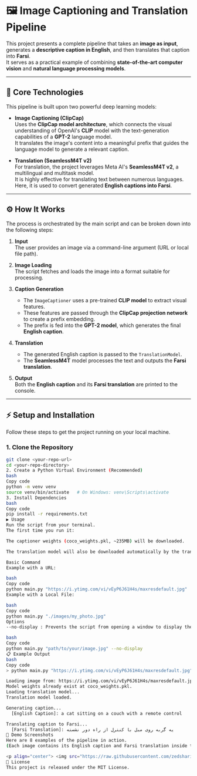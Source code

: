 
# 🖼️ Image Captioning and Translation Pipeline

This project presents a complete pipeline that takes an **image as input**, generates a **descriptive caption in English**, and then translates that caption into **Farsi**.  
It serves as a practical example of combining **state-of-the-art computer vision** and **natural language processing models**.

---

## 🔧 Core Technologies

This pipeline is built upon two powerful deep learning models:

- **Image Captioning (ClipCap)**  
  Uses the **ClipCap model architecture**, which connects the visual understanding of OpenAI's **CLIP** model with the text-generation capabilities of a **GPT-2** language model.  
  It translates the image's content into a meaningful prefix that guides the language model to generate a relevant caption.

- **Translation (SeamlessM4T v2)**  
  For translation, the project leverages Meta AI's **SeamlessM4T v2**, a multilingual and multitask model.  
  It is highly effective for translating text between numerous languages. Here, it is used to convert generated **English captions into Farsi**.

---

## ⚙️ How It Works

The process is orchestrated by the main script and can be broken down into the following steps:

1. **Input**  
   The user provides an image via a command-line argument (URL or local file path).

2. **Image Loading**  
   The script fetches and loads the image into a format suitable for processing.

3. **Caption Generation**  
   - The `ImageCaptioner` uses a pre-trained **CLIP model** to extract visual features.  
   - These features are passed through the **ClipCap projection network** to create a prefix embedding.  
   - The prefix is fed into the **GPT-2 model**, which generates the final **English caption**.

4. **Translation**  
   - The generated English caption is passed to the `TranslationModel`.  
   - The **SeamlessM4T** model processes the text and outputs the **Farsi translation**.

5. **Output**  
   Both the **English caption** and its **Farsi translation** are printed to the console.

---


## ⚡ Setup and Installation

Follow these steps to get the project running on your local machine.

### 1. Clone the Repository
```bash
git clone <your-repo-url>
cd <your-repo-directory>
2. Create a Python Virtual Environment (Recommended)
bash
Copy code
python -m venv venv
source venv/bin/activate   # On Windows: venv\Scripts\activate
3. Install Dependencies
bash
Copy code
pip install -r requirements.txt
▶️ Usage
Run the script from your terminal.
The first time you run it:

The captioner weights (coco_weights.pkl, ~235MB) will be downloaded.

The translation model will also be downloaded automatically by the transformers library.

Basic Command
Example with a URL:

bash
Copy code
python main.py "https://i.ytimg.com/vi/vEyP6J61H4s/maxresdefault.jpg"
Example with a Local File:

bash
Copy code
python main.py "./images/my_photo.jpg"
Options
--no-display : Prevents the script from opening a window to display the input image.

bash
Copy code
python main.py "path/to/your/image.jpg" --no-display
📋 Example Output
bash
Copy code
> python main.py "https://i.ytimg.com/vi/vEyP6J61H4s/maxresdefault.jpg"

Loading image from: https://i.ytimg.com/vi/vEyP6J61H4s/maxresdefault.jpg
Model weights already exist at coco_weights.pkl.
Loading translation model...
Translation model loaded.

Generating caption...
  [English Caption]: a cat sitting on a couch with a remote control

Translating caption to Farsi...
  [Farsi Translation]: یه گربه روی مبل با کنترل از راه دور نشسته
📸 Demo Screenshots
Here are 8 examples of the pipeline in action.
(Each image contains its English caption and Farsi translation inside the image itself.)

<p align="center"> <img src="https://raw.githubusercontent.com/zedsharifi/Farsi-Image-Captioner-Translator/main/images/img1.jpg" width="22%" /> <img src="https://raw.githubusercontent.com/zedsharifi/Farsi-Image-Captioner-Translator/main/images/img2.jpg" width="22%" /> <img src="https://raw.githubusercontent.com/zedsharifi/Farsi-Image-Captioner-Translator/main/images/img3.jpg" width="22%" /> <img src="https://raw.githubusercontent.com/zedsharifi/Farsi-Image-Captioner-Translator/main/images/img4.jpg" width="22%" /> </p> <p align="center"> <img src="https://raw.githubusercontent.com/zedsharifi/Farsi-Image-Captioner-Translator/main/images/img5.jpg" width="22%" /> <img src="https://raw.githubusercontent.com/zedsharifi/Farsi-Image-Captioner-Translator/main/images/img6.jpg" width="22%" /> <img src="https://raw.githubusercontent.com/zedsharifi/Farsi-Image-Captioner-Translator/main/images/img7.jpg" width="22%" /> <img src="https://raw.githubusercontent.com/zedsharifi/Farsi-Image-Captioner-Translator/main/images/img8.jpg" width="22%" /> </p>
📌 License
This project is released under the MIT License.
